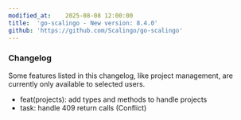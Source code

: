 ```yaml
---
modified_at:	2025-08-08 12:00:00
title:	'go-scalingo - New version: 8.4.0'
github: 'https://github.com/Scalingo/go-scalingo'
---
```


### Changelog

Some features listed in this changelog, like project management, are currently only available to selected users.

* feat(projects): add types and methods to handle projects
* task: handle 409 return calls (Conflict)
